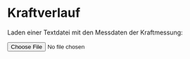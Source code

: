 <!--
author:   Ronny Stolze

email:    ronny.stolze@h2.de

version:  0.0.1

language: de

narrator: DE German Female

comment:  Auswertung der Schleifversuche Krebs&Riedel vom 26.-28.06.2024

script:  https://cdnjs.cloudflare.com/ajax/libs/echarts/4.2.1/echarts-en.js
-->


# Kraftverlauf

Laden einer Textdatei mit den Messdaten der Kraftmessung:

<input type="file" onchange="getFileContent(this.files)">

<script>
window.getFileContent = (files) => {
	if (files.length !== 1) {
  	// Sicherstellen, dass nur eine Datei hochgeladen wurde.
    return;
  }
  const reader = new FileReader();
  reader.addEventListener("loadend", () => {
  	// in reader.result stehen die bytes
    // also müssen wir es noch in text umwandeln.

    const decoder = new TextDecoder();
    const textValue = decoder.decode(reader.result);

    const data = textValue.replace(/,/g, ".");

    const split = data.match(/\d+(?:\.\d+)?|\-\d+(?:\.\d+)?/g);
    const T = []
    const Fn_Spindel = []
    const Fn_Tisch = []
    const Ft_Spindel = []
    const Ft_Tisch = []

    for(let i=0; i<split.length; i=i+5) {
      T.push(parseFloat(split[i]));
      Fn_Spindel.push(parseFloat(split[i+1]));
      Fn_Tisch.push(parseFloat(split[i+2]));
      Ft_Spindel.push(parseFloat(split[i+3]));
      Ft_Tisch.push(parseFloat(split[i+4]));
    }

    plotData(T, Fn_Spindel, Fn_Tisch, Ft_Spindel, Ft_Tisch);

    // Jetzt kannst du dinge mit dem text machen
  	document.getElementById("content").innerText = textValue;
  });
  reader.readAsArrayBuffer(files[0]);
}

function plotData(t, y1, y2, y3, y4) {

  let main = document.getElementById('main');
  main.hidden = false;

  let fy1 = []
  let fy2 = []
  let fy3 = []
  let fy4 = []

  for(let i=0; i<t.length; i++) {
    fy1.push([t[i], y1[i]])
    fy2.push([t[i], y2[i]])
    fy3.push([t[i], y3[i]])
    fy4.push([t[i], y4[i]])
  }

  let chart = echarts.init(main);

  let option = {

    title : {
      display: false,
      text: "",
      subtext: '',
      itemGap: 10,
      textAlign: 'auto',
      textVerticalAlign: 'middle',
      textStyle: {
        fontSize: 30,
      },
      subtextStyle: {
        fontSize: 20,
      },
    },

    grid: {
      top: 120,
    },

    legend: {
        data:['Fn_Spindel', 'Fn_Tisch', 'Ft_Spindel', 'Ft_Tisch'],
        top: 80,
        itemGap: 30,
        itemWidth: 50,
        itemHeight: 20,
        textStyle: {
          fontSize: 24,
        },
    },

    toolbox: {
      show : true,
      feature : {
        mark : {show: true},
        dataZoom : {show: true},
        dataView : {show: true, readOnly: false},
        restore : {show: true},
        saveAsImage : {
          show: true,
          pixelRatio: 4,
        },
      },
    },

    xAxis: [{
      type: 'value',
      name: 'Zeit in s',
      nameLocation: 'middle',
      nameGap: 40,
      axisLabel: {
        fontSize: 20,
      },
      nameTextStyle: {
        fontSize: 20,
      },
    }],

    yAxis: [{
      type : 'value',
      name: 'Kraft in N',
      nameLocation: 'middle',
      nameGap: 60,
      axisLabel: {
        fontSize: 20,
      },
      nameTextStyle: {
        fontSize: 20,
      },
    }],


    series : [{
      name:'Fn_Spindel',
      type:'line',
      data: fy1,
      symbol: 'none',
      lineStyle: {
        width: 3,
      },
    },
    {
      name:'Fn_Tisch',
      type:'line',
      data: fy2,
      symbol: 'none',
      lineStyle: {
        width: 3,
      },
    },
    {
      name:'Ft_Spindel',
      type:'line',
      data: fy3,
      symbol: 'none',
      lineStyle: {
        width: 3,
      },
    },
    {
      name:'Ft_Tisch',
      type:'line',
      data: fy4,
      symbol: 'none',
      lineStyle: {
        width: 3,
      },
    }]
  };

  // use configuration item and data specified to show chart
  chart.setOption(option);

  window.addEventListener('resize', chart.resize);
}
</script>


<div id="main" style="position:relative; width:100%; height:100%;" hidden="true"></div>
